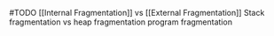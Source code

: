 #TODO 
[[Internal Fragmentation]] vs [[External Fragmentation]]
Stack fragmentation vs heap fragmentation
program fragmentation
